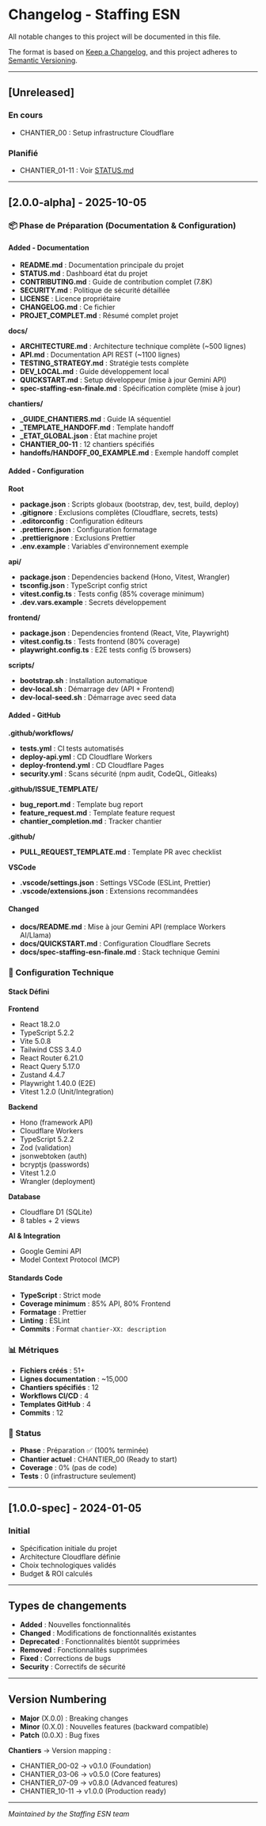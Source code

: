 # Changelog - Staffing ESN

All notable changes to this project will be documented in this file.

The format is based on [Keep a Changelog](https://keepachangelog.com/en/1.0.0/),
and this project adheres to [Semantic Versioning](https://semver.org/spec/v2.0.0.html).

---

## [Unreleased]

### En cours
- CHANTIER_00 : Setup infrastructure Cloudflare

### Planifié
- CHANTIER_01-11 : Voir [STATUS.md](STATUS.md)

---

## [2.0.0-alpha] - 2025-10-05

### 📦 Phase de Préparation (Documentation & Configuration)

#### Added - Documentation

- **README.md** : Documentation principale du projet
- **STATUS.md** : Dashboard état du projet
- **CONTRIBUTING.md** : Guide de contribution complet (7.8K)
- **SECURITY.md** : Politique de sécurité détaillée
- **LICENSE** : Licence propriétaire
- **CHANGELOG.md** : Ce fichier
- **PROJET_COMPLET.md** : Résumé complet projet

**docs/**
- **ARCHITECTURE.md** : Architecture technique complète (~500 lignes)
- **API.md** : Documentation API REST (~1100 lignes)
- **TESTING_STRATEGY.md** : Stratégie tests complète
- **DEV_LOCAL.md** : Guide développement local
- **QUICKSTART.md** : Setup développeur (mise à jour Gemini API)
- **spec-staffing-esn-finale.md** : Spécification complète (mise à jour)

**chantiers/**
- **_GUIDE_CHANTIERS.md** : Guide IA séquentiel
- **_TEMPLATE_HANDOFF.md** : Template handoff
- **_ETAT_GLOBAL.json** : État machine projet
- **CHANTIER_00-11** : 12 chantiers spécifiés
- **handoffs/HANDOFF_00_EXAMPLE.md** : Exemple handoff complet

#### Added - Configuration

**Root**
- **package.json** : Scripts globaux (bootstrap, dev, test, build, deploy)
- **.gitignore** : Exclusions complètes (Cloudflare, secrets, tests)
- **.editorconfig** : Configuration éditeurs
- **.prettierrc.json** : Configuration formatage
- **.prettierignore** : Exclusions Prettier
- **.env.example** : Variables d'environnement exemple

**api/**
- **package.json** : Dependencies backend (Hono, Vitest, Wrangler)
- **tsconfig.json** : TypeScript config strict
- **vitest.config.ts** : Tests config (85% coverage minimum)
- **.dev.vars.example** : Secrets développement

**frontend/**
- **package.json** : Dependencies frontend (React, Vite, Playwright)
- **vitest.config.ts** : Tests frontend (80% coverage)
- **playwright.config.ts** : E2E tests config (5 browsers)

**scripts/**
- **bootstrap.sh** : Installation automatique
- **dev-local.sh** : Démarrage dev (API + Frontend)
- **dev-local-seed.sh** : Démarrage avec seed data

#### Added - GitHub

**.github/workflows/**
- **tests.yml** : CI tests automatisés
- **deploy-api.yml** : CD Cloudflare Workers
- **deploy-frontend.yml** : CD Cloudflare Pages
- **security.yml** : Scans sécurité (npm audit, CodeQL, Gitleaks)

**.github/ISSUE_TEMPLATE/**
- **bug_report.md** : Template bug report
- **feature_request.md** : Template feature request
- **chantier_completion.md** : Tracker chantier

**.github/**
- **PULL_REQUEST_TEMPLATE.md** : Template PR avec checklist

**VSCode**
- **.vscode/settings.json** : Settings VSCode (ESLint, Prettier)
- **.vscode/extensions.json** : Extensions recommandées

#### Changed

- **docs/README.md** : Mise à jour Gemini API (remplace Workers AI/Llama)
- **docs/QUICKSTART.md** : Configuration Cloudflare Secrets
- **docs/spec-staffing-esn-finale.md** : Stack technique Gemini

### 🔧 Configuration Technique

#### Stack Défini

**Frontend**
- React 18.2.0
- TypeScript 5.2.2
- Vite 5.0.8
- Tailwind CSS 3.4.0
- React Router 6.21.0
- React Query 5.17.0
- Zustand 4.4.7
- Playwright 1.40.0 (E2E)
- Vitest 1.2.0 (Unit/Integration)

**Backend**
- Hono (framework API)
- Cloudflare Workers
- TypeScript 5.2.2
- Zod (validation)
- jsonwebtoken (auth)
- bcryptjs (passwords)
- Vitest 1.2.0
- Wrangler (deployment)

**Database**
- Cloudflare D1 (SQLite)
- 8 tables + 2 views

**AI & Integration**
- Google Gemini API
- Model Context Protocol (MCP)

#### Standards Code

- **TypeScript** : Strict mode
- **Coverage minimum** : 85% API, 80% Frontend
- **Formatage** : Prettier
- **Linting** : ESLint
- **Commits** : Format `chantier-XX: description`

### 📊 Métriques

- **Fichiers créés** : 51+
- **Lignes documentation** : ~15,000
- **Chantiers spécifiés** : 12
- **Workflows CI/CD** : 4
- **Templates GitHub** : 4
- **Commits** : 12

### 🎯 Status

- **Phase** : Préparation ✅ (100% terminée)
- **Chantier actuel** : CHANTIER_00 (Ready to start)
- **Coverage** : 0% (pas de code)
- **Tests** : 0 (infrastructure seulement)

---

## [1.0.0-spec] - 2024-01-05

### Initial

- Spécification initiale du projet
- Architecture Cloudflare définie
- Choix technologiques validés
- Budget & ROI calculés

---

## Types de changements

- **Added** : Nouvelles fonctionnalités
- **Changed** : Modifications de fonctionnalités existantes
- **Deprecated** : Fonctionnalités bientôt supprimées
- **Removed** : Fonctionnalités supprimées
- **Fixed** : Corrections de bugs
- **Security** : Correctifs de sécurité

---

## Version Numbering

- **Major** (X.0.0) : Breaking changes
- **Minor** (0.X.0) : Nouvelles features (backward compatible)
- **Patch** (0.0.X) : Bug fixes

**Chantiers** → Version mapping :
- CHANTIER_00-02 → v0.1.0 (Foundation)
- CHANTIER_03-06 → v0.5.0 (Core features)
- CHANTIER_07-09 → v0.8.0 (Advanced features)
- CHANTIER_10-11 → v1.0.0 (Production ready)

---

*Maintained by the Staffing ESN team*
